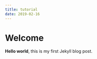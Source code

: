 ```yaml
---
title: tutorial
date: 2019-02-16
---
```


# Welcome

**Hello world**, this is my first Jekyll blog post.
